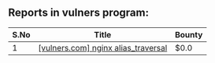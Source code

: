 ## Reports in vulners program:
| S.No | Title | Bounty |
| ---- | ----- | ------ |
| 1 | [[vulners.com] nginx alias_traversal](https://hackerone.com/reports/317201) | $0.0 |